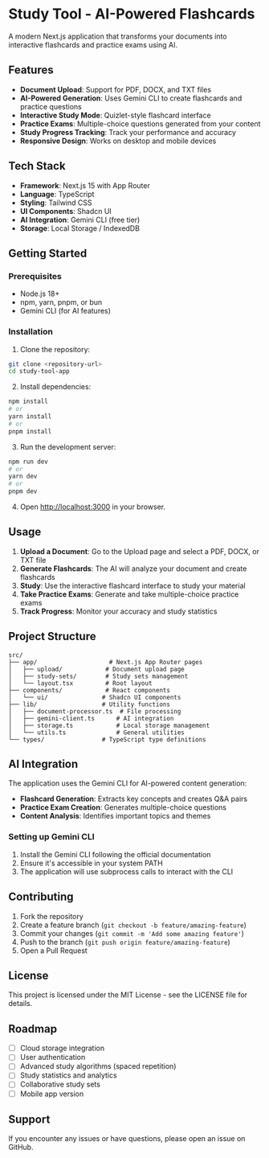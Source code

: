 # Study Tool - AI-Powered Flashcards

A modern Next.js application that transforms your documents into interactive flashcards and practice exams using AI.

## Features

- **Document Upload**: Support for PDF, DOCX, and TXT files
- **AI-Powered Generation**: Uses Gemini CLI to create flashcards and practice questions
- **Interactive Study Mode**: Quizlet-style flashcard interface
- **Practice Exams**: Multiple-choice questions generated from your content
- **Study Progress Tracking**: Track your performance and accuracy
- **Responsive Design**: Works on desktop and mobile devices

## Tech Stack

- **Framework**: Next.js 15 with App Router
- **Language**: TypeScript
- **Styling**: Tailwind CSS
- **UI Components**: Shadcn UI
- **AI Integration**: Gemini CLI (free tier)
- **Storage**: Local Storage / IndexedDB

## Getting Started

### Prerequisites

- Node.js 18+ 
- npm, yarn, pnpm, or bun
- Gemini CLI (for AI features)

### Installation

1. Clone the repository:
```bash
git clone <repository-url>
cd study-tool-app
```

2. Install dependencies:
```bash
npm install
# or
yarn install
# or
pnpm install
```

3. Run the development server:
```bash
npm run dev
# or
yarn dev
# or
pnpm dev
```

4. Open [http://localhost:3000](http://localhost:3000) in your browser.

## Usage

1. **Upload a Document**: Go to the Upload page and select a PDF, DOCX, or TXT file
2. **Generate Flashcards**: The AI will analyze your document and create flashcards
3. **Study**: Use the interactive flashcard interface to study your material
4. **Take Practice Exams**: Generate and take multiple-choice practice exams
5. **Track Progress**: Monitor your accuracy and study statistics

## Project Structure

```
src/
├── app/                    # Next.js App Router pages
│   ├── upload/            # Document upload page
│   ├── study-sets/        # Study sets management
│   └── layout.tsx         # Root layout
├── components/            # React components
│   └── ui/               # Shadcn UI components
├── lib/                  # Utility functions
│   ├── document-processor.ts  # File processing
│   ├── gemini-client.ts      # AI integration
│   ├── storage.ts            # Local storage management
│   └── utils.ts              # General utilities
└── types/                # TypeScript type definitions
```

## AI Integration

The application uses the Gemini CLI for AI-powered content generation:

- **Flashcard Generation**: Extracts key concepts and creates Q&A pairs
- **Practice Exam Creation**: Generates multiple-choice questions
- **Content Analysis**: Identifies important topics and themes

### Setting up Gemini CLI

1. Install the Gemini CLI following the official documentation
2. Ensure it's accessible in your system PATH
3. The application will use subprocess calls to interact with the CLI

## Contributing

1. Fork the repository
2. Create a feature branch (`git checkout -b feature/amazing-feature`)
3. Commit your changes (`git commit -m 'Add some amazing feature'`)
4. Push to the branch (`git push origin feature/amazing-feature`)
5. Open a Pull Request

## License

This project is licensed under the MIT License - see the LICENSE file for details.

## Roadmap

- [ ] Cloud storage integration
- [ ] User authentication
- [ ] Advanced study algorithms (spaced repetition)
- [ ] Study statistics and analytics
- [ ] Collaborative study sets
- [ ] Mobile app version

## Support

If you encounter any issues or have questions, please open an issue on GitHub.
